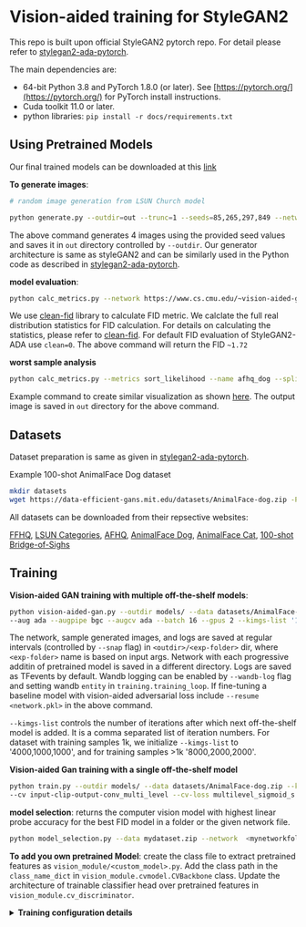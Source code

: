 # Vision-aided training for StyleGAN2

This repo is built upon official StyleGAN2 pytorch repo. For detail please refer to [stylegan2-ada-pytorch](https://github.com/NVlabs/stylegan2-ada-pytorch).

The main dependencies are:
- 64-bit Python 3.8 and PyTorch 1.8.0 (or later). See [https://pytorch.org/](https://pytorch.org/) for PyTorch install instructions.
- Cuda toolkit 11.0 or later.
- python libraries: `pip install -r docs/requirements.txt`


## Using Pretrained Models
Our final trained models can be downloaded at this [link](https://www.cs.cmu.edu/~vision-aided-gan/models/)

**To generate images**: 

```.bash
# random image generation from LSUN Church model

python generate.py --outdir=out --trunc=1 --seeds=85,265,297,849 --network=https://www.cs.cmu.edu/~vision-aided-gan/models/main_paper_table2_fulldataset/vision-aided-gan-lsunchurch-ada-3.pkl
```
The above command generates 4 images using the provided seed values and saves it in `out` directory controlled by `--outdir`. Our generator architecture is same as styleGAN2 and can be similarly used in the Python code as described in [stylegan2-ada-pytorch](https://github.com/NVlabs/stylegan2-ada-pytorch/blob/main/README.md#using-networks-from-python).

**model evaluation**:
```.bash
python calc_metrics.py --network https://www.cs.cmu.edu/~vision-aided-gan/models/main_paper_table2_fulldataset/vision-aided-gan-lsunchurch-ada-3.pkl --metrics fid50k_full --data lsunchurch --clean 1
```
We use [clean-fid](https://github.com/GaParmar/clean-fid) library to calculate FID metric. We calclate the full real distribution statistics for FID calculation. For details on calculating the statistics, please refer to [clean-fid](https://github.com/GaParmar/clean-fid).
For default FID evaluation of StyleGAN2-ADA use `clean=0`. The above command will return the FID `~1.72`

**worst sample analysis**

```.bash
python calc_metrics.py --metrics sort_likelihood --name afhq_dog --split train --network https://www.cs.cmu.edu/~vision-aided-gan/models/main_paper_table3_afhq/vision-aided-gan-afhqdog-ada-3.pkl --data afhqdog
```
Example command to create similar visualization as shown [here](https://github.com/nupurkmr9/vision_aided_module#worst-sample-visualzation). The output image is saved in `out` directory for the above command. 

## Datasets

Dataset preparation is same as given in [stylegan2-ada-pytorch](https://github.com/NVlabs/stylegan2-ada-pytorch/blob/main/README.md#preparing-datasets).

Example 100-shot AnimalFace Dog dataset
```.bash
mkdir datasets
wget https://data-efficient-gans.mit.edu/datasets/AnimalFace-dog.zip -P datasets
```

All datasets can be downloaded from their repsective websites:

[FFHQ](https://github.com/NVlabs/ffhq-dataset), [LSUN Categories](http://dl.yf.io/lsun/objects/), [AFHQ](https://github.com/clovaai/stargan-v2), [AnimalFace Dog](https://data-efficient-gans.mit.edu/datasets/AnimalFace-dog.zip), [AnimalFace Cat](https://data-efficient-gans.mit.edu/datasets/AnimalFace-cat.zip), [100-shot Bridge-of-Sighs](https://data-efficient-gans.mit.edu/datasets/100-shot-bridge_of_sighs.zip)


## Training 

**Vision-aided GAN training with multiple off-the-shelf models**:
```.bash
python vision-aided-gan.py --outdir models/ --data datasets/AnimalFace-dog.zip --cfg paper256_2fmap  --mirror 1 \
--aug ada --augpipe bgc --augcv ada --batch 16 --gpus 2 --kimgs-list '1000,1000,1000'  --num 3
```

The network, sample generated images, and logs are saved at regular intervals (controlled by `--snap` flag) in `<outdir>/<exp-folder>` dir, where `<exp-folder>` name is based on input args. Network with each progressive additin of pretrained model is saved in a different directory. Logs are saved as TFevents by default. Wandb logging can be enabled by `--wandb-log` flag and setting wandb `entity` in `training.training_loop`. If fine-tuning a baseline model with vision-aided adversarial loss include `--resume <network.pkl>` in the above command. 

`--kimgs-list` controls the number of iterations after which next off-the-shelf model is added. It is a comma separated list of iteration numbers. For dataset with training samples 1k, we initialize `--kimgs-list` to '4000,1000,1000', and for training samples >1k '8000,2000,2000'.


**Vision-aided Gan training with a single off-the-shelf model**

```.bash
python train.py --outdir models/ --data datasets/AnimalFace-dog.zip --kimg 10000 --cfg paper256_2fmap --gpus 2 \
--cv input-clip-output-conv_multi_level --cv-loss multilevel_sigmoid_s --augcv ada --mirror 1 --aug ada --warmup 5e5
```

**model selection**: returns the computer vision model with highest linear probe accuracy for the best FID model in a folder or the given network file.

```.bash
python model_selection.py --data mydataset.zip --network  <mynetworkfolder or mynetworkpklfile>
```


**To add you own pretrained Model**:
create the class file to extract pretrained features as `vision_module/<custom_model>.py`. Add the class path in the `class_name_dict` in `vision_module.cvmodel.CVBackbone` class. Update the architecture of trainable classifier head over pretrained features in `vision_module.cv_discriminator`.



<details ><summary> <b>Training configuration details</b> </summary> 

Training configuration corresponding to training with our loss:
* `--cv=input-<cv_type>-output-<output_type>` pretrained network and its configuration.
* `--warmup=0` should be number of iterations after which vision-aided loss is added (~5e5) when training from scratch. Introduces our loss after training with warmup images of training. 
* `--cv-loss=multilevel_sigmoid_s` what loss to use on pretrained model based discriminator as described [here](https://github.com/nupurkmr9/vision_aided_module#vision-aided-discriminator-in-a-custom-gan-model).
* `--augcv=ada` performs ADA augmentation on pretrained model based discriminator.
* `--augcv=diffaugment-<policy>` performs DiffAugment on pretrained model based discriminator with given poilcy e.g. `color,translation,cutout`
* `--augpipecv=bgc` ADA augmentation strategy. Note: cutout is always enabled. 
* `--ada-target-cv=0.3` adjusts ADA target value for pretrained model based discriminator.
* `--exact-resume=1` enables resume along with optimizer and augmentation state. default is 0.

StyleGAN2 configurations:
* `--outdir='models/'` directory to save training runs.
* `--data` data directory created after running `dataset_tool.py`.
* `--metrics=fid50kfull` evaluates FID calculation during training at every `snap` iterations.
* `--cfg=paper256` architecture and hyperparameter configuration for G and D. 
* `--mirror=1` enables horizontal flipping
* `--aug=ada` enables ADA augmentation in trainable D. 
* `--diffaugment=color,translation,cutout` enables DiffAugment in trainable D.
* `--augpipe=bgc` ADA augmentation strategy in trainable D.
* `--snap=25` evaluation and model saving interval

Miscellaneous configurations:
* `--wandb-log=1` enables wandb logging.
* `--clean=1` enables FID calculation using [clean-fid](https://github.com/GaParmar/clean-fid) if the real distribution statistics are pre-calculated. default is False.

Run `python train.py --help` for more details and the full list of args.
</details>





